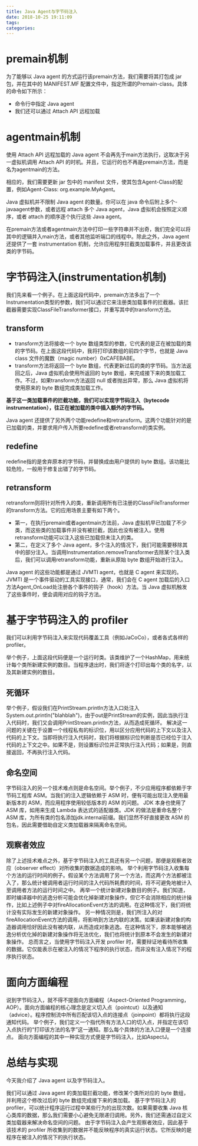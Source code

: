 ```yaml
---
title: Java Agent与字节码注入
date: 2018-10-25 19:11:09
tags:
categories:
---
```

# premain机制
为了能够以 Java agent 的方式运行该premain方法，我们需要将其打包成 jar 包，并在其中的 MANIFEST.MF 配置文件中，指定所谓的Premain-class。具体的命令如下所示：


- 命令行中指定 Java agent
- 我们还可以通过 Attach API 远程加载

# agentmain机制
使用 Attach API 远程加载的 Java agent 不会再先于main方法执行，这取决于另一虚拟机调用 Attach API 的时机。并且，它运行的也不再是premain方法，而是名为agentmain的方法。

相应的，我们需要更新 jar 包中的 manifest 文件，使其包含Agent-Class的配置，例如Agent-Class: org.example.MyAgent。

Java 虚拟机并不限制 Java agent 的数量。你可以在 java 命令后附上多个-javaagent参数，或者远程 attach 多个 Java agent，Java 虚拟机会按照定义顺序，或者 attach 的顺序逐个执行这些 Java agent。

在premain方法或者agentmain方法中打印一些字符串并不出奇，我们完全可以将其中的逻辑并入main方法，或者其他监听端口的线程中。除此之外，Java agent 还提供了一套 instrumentation 机制，允许应用程序拦截类加载事件，并且更改该类的字节码。

# 字节码注入(instrumentation机制)

我们先来看一个例子。在上面这段代码中，premain方法多出了一个Instrumentation类型的参数，我们可以通过它来注册类加载事件的拦截器。该拦截器需要实现ClassFileTransformer接口，并重写其中的transform方法。

## transform

- transform方法将接收一个 byte 数组类型的参数，它代表的是正在被加载的类的字节码。在上面这段代码中，我将打印该数组的前四个字节，也就是 Java class 文件的魔数（magic number）0xCAFEBABE。
- transform方法将返回一个 byte 数组，代表更新过后的类的字节码。当方法返回之后，Java 虚拟机会使用所返回的 byte 数组，来完成接下来的类加载工作。不过，如果transform方法返回 null 或者抛出异常，那么 Java 虚拟机将使用原来的 byte 数组完成类加载工作。

**基于这一类加载事件的拦截功能，我们可以实现字节码注入（bytecode instrumentation），往正在被加载的类中插入额外的字节码。**


Java agent 还提供了另外两个功能redefine和retransform。这两个功能针对的是已加载的类，并要求用户传入所要redefine或者retransform的类实例。

## redefine
redefine指的是舍弃原本的字节码，并替换成由用户提供的 byte 数组。该功能比较危险，一般用于修复出错了的字节码。

## retransform
retransform则将针对所传入的类，重新调用所有已注册的ClassFileTransformer的transform方法。它的应用场景主要有如下两个。

- 第一，在执行premain或者agentmain方法前，Java 虚拟机早已加载了不少类，而这些类的加载事件并没有被拦截，因此也没有被注入。使用retransform功能可以注入这些已加载但未注入的类。
- 第二，在定义了多个 Java agent，多个注入的情况下，我们可能需要移除其中的部分注入。当调用Instrumentation.removeTransformer去除某个注入类后，我们可以调用retransform功能，重新从原始 byte 数组开始进行注入。

Java agent 的这些功能都是通过 JVMTI agent，也就是 C agent 来实现的。JVMTI 是一个事件驱动的工具实现接口，通常，我们会在 C agent 加载后的入口方法Agent_OnLoad处注册各个事件的钩子（hook）方法。当 Java 虚拟机触发了这些事件时，便会调用对应的钩子方法。


# 基于字节码注入的 profiler
我们可以利用字节码注入来实现代码覆盖工具（例如JaCoCo），或者各式各样的 profiler。

举个例子，上面这段代码便是一个运行时类。该类维护了一个HashMap，用来统计每个类所新建实例的数目。当程序退出时，我们将逐个打印出每个类的名字，以及其新建实例的数目。

## 死循环 

举个例子，假设我们在PrintStream.println方法入口处注入System.out.println("blahblah")，由于out是PrintStream的实例，因此当执行注入代码时，我们又会调用PrintStream.println方法，从而造成死循环。
解决这一问题的关键在于设置一个线程私有的标识位，用以区分应用代码的上下文以及注入代码的上下文。当即将执行注入代码时，我们将根据标识位判断是否已经位于注入代码的上下文之中。如果不是，则设置标识位并正常执行注入代码；如果是，则直接返回，不再执行注入代码。

## 命名空间

字节码注入的另一个技术难点则是命名空间。举个例子，不少应用程序都依赖于字节码工程库 ASM。当我们的注入逻辑依赖于 ASM 时，便有可能出现注入使用最新版本的 ASM，而应用程序使用较低版本的 ASM 的问题。
JDK 本身也使用了 ASM 库，如用来生成 Lambda 表达式的适配器类。JDK 的做法是重命名整个 ASM 库，为所有类的包名添加jdk.internal前缀。我们显然不好直接更改 ASM 的包名，因此需要借助自定义类加载器来隔离命名空间。

## 观察者效应

除了上述技术难点之外，基于字节码注入的工具还有另一个问题，那便是观察者效应（observer effect）对所收集的数据造成的影响。
举个利用字节码注入收集每个方法的运行时间的例子。假设某个方法调用了另一个方法，而这两个方法都被注入了，那么统计被调用者运行时间的注入代码所耗费的时间，将不可避免地被计入至调用者方法的运行时间之中。
再举一个统计新建对象数目的例子。我们知道，即时编译器中的逃逸分析可能会优化掉新建对象操作，但它不会消除相应的统计操作，比如上述例子中对fireAllocationEvent方法的调用。在这种情况下，我们将统计没有实际发生的新建对象操作。
另一种情况则是，我们所注入的对fireAllocationEvent方法的调用，将影响到方法内联的决策。如果该新建对象的构造器调用恰好因此没有被内联，从而造成对象逃逸。在这种情况下，原本能够被逃逸分析优化掉的新建对象操作将无法优化，我们也将统计到原本不会发生的新建对象操作。
总而言之，当使用字节码注入开发 profiler 时，需要辩证地看待所收集的数据。它仅能表示在被注入的情况下程序的执行状态，而非没有注入情况下的程序执行状态。

# 面向方面编程
说到字节码注入，就不得不提面向方面编程（Aspect-Oriented Programming，AOP）。面向方面编程的核心理念是定义切入点（pointcut）以及通知（advice）。程序控制流中所有匹配该切入点的连接点（joinpoint）都将执行这段通知代码。
举个例子，我们定义一个指代所有方法入口的切入点，并指定在该切入点执行的“打印该方法的名字”这一通知。那么每个具体的方法入口便是一个连接点。
面向方面编程的其中一种实现方式便是字节码注入，比如AspectJ。

# 总结与实现
今天我介绍了 Java agent 以及字节码注入。

我们可以通过 Java agent 的类加载拦截功能，修改某个类所对应的 byte 数组，并利用这个修改过后的 byte 数组完成接下来的类加载。
基于字节码注入的 profiler，可以统计程序运行过程中某些行为的出现次数。如果需要收集 Java 核心类库的数据，那么我们需要小心避免无限递归调用。另外，我们还需通过自定义类加载器来解决命名空间的问题。
由于字节码注入会产生观察者效应，因此基于该技术的 profiler 所收集到的数据并不能反映程序的真实运行状态。它所反映的是程序在被注入的情况下的执行状态。